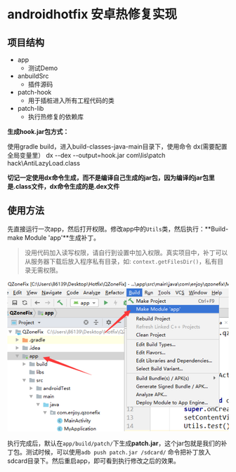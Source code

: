 # androidhotfix  安卓热修复实现

## 项目结构

- app
  - 测试Demo
- anbuildSrc
  - 插件源码
- patch-hook
  - 用于插桩进入所有工程代码的类
- patch-lib
  - 执行热修复的依赖库

**生成hook.jar包方式：**

使用gradle build，进入build-classes-java-main目录下，使用命令 dx(需要配置全局变量里）  dx --dex --output=hook.jar com\lis\patch\
hack\AntiLazyLoad.class

**切记一定使用dx命令生成，而不是编译自己生成的jar包，因为编译的jar包里是.class文件，dx命令生成的是.dex文件**

## 使用方法

先直接运行一次app，然后打开权限。修改app中的`Utils`类，然后执行：**Build-make Module 'app'**生成补丁。

> 没用代码加入读写权限，请自行到设置中加入权限。真实项目中，补丁可以从服务器下载后放入程序私有目录，如: `context.getFilesDir()`，私有目录无需权限。

![生成补丁](https://github.com/xunyixiangchao/androidhotfix/blob/master/img/%E7%94%9F%E6%88%90%E8%A1%A5%E4%B8%81.png)

执行完成后，默认在`app/build/patch/`下生成**patch.jar**，这个jar包就是我们的补丁包。测试时候，可以使用`adb push patch.jar /sdcard/` 命令把补丁放入sdcard目录下。然后重启app，即可看到执行修改之后的效果。
